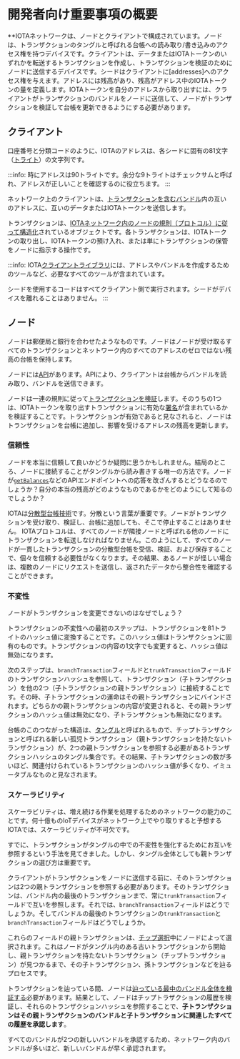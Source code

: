 # 開発者向け重要事項の概要
<!-- # Developer essentials overview -->

**IOTAネットワークは、ノードとクライアントで構成されています。ノードは、トランザクションのタングルと呼ばれる台帳への読み取り/書き込みのアクセス権を持つデバイスです。クライアントは、データまたはIOTAトークンのいずれかを転送するトランザクションを作成し、トランザクションを検証のためにノードに送信するデバイスです。シードはクライアントに[addresses]へのアクセス権を与えます。アドレスには残高があり、残高がアドレス中のIOTAトークンの量を定義します。IOTAトークンを自分のアドレスから取り出すには、クライアントがトランザクションのバンドルをノードに送信して、ノードがトランザクションを検証して台帳を更新できるようにする必要があります。
<!-- **An IOTA network consists of a network of nodes. A node is a device that has read/write access to a ledger of transactions called the Tangle. A client is a device that creates transactions that transfer either data or IOTA tokens and sends them to nodes for validation. A seed gives a client access to [addresses](../concepts/addresses-and-signatures.md). Addresses have a balance, which defines the amount of IOTA tokens in them. To withdraw IOTA tokens from their addresses, clients must send bundles of transactions to a node so that the nodes can validate the transactions and update their ledgers.** -->

## クライアント
<!-- ## Clients -->

口座番号と分類コードのように、IOTAのアドレスは、各シードに固有の81文字（[トライト](../concepts/trinary.md)）の文字列です。
<!-- Like an account number and sort code, an address in IOTA is a unique string of 81 characters ([trytes](../concepts/trinary.md)) that are unique to each seed. -->

:::info:
時にアドレスは90トライトです。余分な9トライトはチェックサムと呼ばれ、アドレスが正しいことを確認するのに役立ちます。
:::
<!-- :::info: -->
<!-- Sometimes addresses have 90 trytes. The extra 9 trytes are called the checksum, which helps you make sure your address is correct. -->
<!-- ::: -->

ネットワーク上のクライアントは、[トランザクションを含むバンドル](../concepts/bundles-and-transactions.md)内の互いのアドレスに、互いのデータまたはIOTAトークンを送信します。
<!-- Clients on the network send each other data or IOTA tokens to each other's addresses in [bundles, which contain transactions](../concepts/bundles-and-transactions.md). -->

トランザクションは、[IOTAネットワーク内のノードの規則（プロトコル）に従って構造化](../references/structure-of-a-transaction.md)されているオブジェクトです。各トランザクションは、IOTAトークンの取り出し、IOTAトークンの預け入れ、または単にトランザクションの保管をノードに指示する操作です。
<!-- Transactions are objects that are [structured according to the rules (protocol) of the nodes in the IOTA network](../references/structure-of-a-transaction.md). Each transaction is an operation that instructs a node to withdraw IOTA tokens, deposit IOTA tokens, or simply store the transaction. -->

:::info:
IOTA[クライアントライブラリ](root://client-libraries/0.1/introduction/overview.md)には、アドレスやバンドルを作成するためのツールなど、必要なすべてのツールが含まれています。

シードを使用するコードはすべてクライアント側で実行されます。シードがデバイスを離れることはありません。
:::
<!-- :::info: -->
<!-- The IOTA [client libraries](root://client-libraries/0.1/introduction/overview.md) contain all the tools you need, including those to create addresses and bundles. -->
<!--  -->
<!-- Any code that uses a seed is executed on the client side. Your seed never leaves your device. -->
<!-- ::: -->

## ノード
<!-- ## Nodes -->

ノードは郵便局と銀行を合わせたようなものです。ノードはノードが受け取るすべてのトランザクションとネットワーク内のすべてのアドレスのゼロではない残高の台帳を保持します。
<!-- Nodes are like a cross between a post office and a bank. They keep a ledger of every transaction that they receive and the non-zero balances of all addresses in the network. -->

ノードには[API](root://node-software/0.1/iri/references/api-reference.md)があります。APIにより、クライアントは台帳からバンドルを読み取り、バンドルを送信できます。
<!-- Nodes have an [API](root://node-software/0.1/iri/references/api-reference.md), which allows clients to read from the ledger and send bundles. -->

ノードは一連の規則に従って[トランザクションを検証](root://node-software/0.1/iri/concepts/transaction-validation.md)します。そのうちの1つは、IOTAトークンを取り出すトランザクションに有効な[署名](../concepts/addresses-and-signatures.md)が含まれているかを検証することです。トランザクションが有効であると見なされると、ノードはトランザクションを台帳に追加し、影響を受けるアドレスの残高を更新します。
<!-- Nodes [validate transactions](root://node-software/0.1/iri/concepts/transaction-validation.md) according to a set of rules, one of which states that withdrawals must contain a valid [signature](../concepts/addresses-and-signatures.md). When a transaction is considered valid, the node adds it to its ledger and updates the balances of the affected addresses. -->

### 信頼性
<!-- ### Trust -->

ノードを本当に信頼して良いかどうか疑問に思うかもしれません。結局のところ、ノードに接続することがタングルから読み書きする唯一の方法です。ノードが[`getBalances`](root://node-software/0.1/iri/references/api-reference.md#getBalances)などのAPIエンドポイントへの応答を改ざんするとどうなるのでしょうか？自分の本当の残高がどのようなものであるかをどのようにして知るのでしょうか？
<!-- You might be wondering how you can trust a node. After all, connecting to a node is the only way to read from and write to the Tangle. What if a node were to change the response to an API endpoint such as [`getBalances`](root://node-software/0.1/iri/references/api-reference.md#getBalances)? How would you know what your real balance is? -->

IOTAは[分散型台帳技術](root://getting-started/0.1/introduction/what-is-dlt.md)です。分散という言葉が重要です。ノードがトランザクションを受け取り、検証し、台帳に追加しても、そこで停止することはありません。 IOTAプロトコルは、すべてのノードが隣接ノードと呼ばれる他のノードにトランザクションを転送しなければなりません。このようにして、すべてのノードが一貫したトランザクションの分散型台帳を受信、検証、および保存することで、個々を信頼する必要性がなくなります。その結果、あるノードが怪しい場合は、複数のノードにリクエストを送信し、返されたデータから整合性を確認することができます。
<!-- Well, IOTA is a [distributed ledger technology](root://getting-started/0.1/introduction/what-is-dlt.md). The word _distributed_ is the key. When a node receives a transaction, validates it, and appends it to its ledger, it doesn't stop there. The IOTA protocol states that all nodes must forward transactions onto other nodes, called their neighbors. This way, all nodes receive, validate, and store a consistent, distributed ledger of transactions, removing the need to trust any individual. As a result, you can send requests to multiple nodes and check the consistency of the returned data. -->

### 不変性
<!-- ### Immutability -->

ノードがトランザクションを変更できないのはなぜでしょう？
<!-- What stops a node from being able to change a transaction? -->

トランザクションの不変性への最初のステップは、トランザクションを81トライトのハッシュ値に変換することです。このハッシュ値はトランザクションに固有のものです。トランザクションの内容の1文字でも変更すると、ハッシュ値は無効になります。
<!-- The first step to transaction immutability is to hash its contents into 81 trytes. This hash is unique to the transaction. If one character of the transaction's contents were to be changed, the hash would be invalid. -->

次のステップは、`branchTransaction`フィールドと`trunkTransaction`フィールドのトランザクションハッシュを参照して、トランザクション（子トランザクション）を他の2つ（子トランザクションの親トランザクション）に接続することです。その時、子トランザクションの運命はその親トランザクションにバインドされます。どちらかの親トランザクションの内容が変更されると、その親トランザクションのハッシュ値は無効になり、子トランザクションも無効になります。
<!-- The next step is to connect the transaction (called a child) to two others (called its parents) by referencing their transaction hashes in the `branchTransaction` and `trunkTransaction` fields. Now, the fate of the child transaction is bound to its parent. If the contents of either parents change, their transaction hashes will be invalid, making the child invalid. -->

台帳のこのつながった構造は、[タングル](root://dev-essentials/0.1/concepts/the-tangle.md)と呼ばれるもので、チップトランザクションと呼ばれる新しい孤児トランザクション（親トランザクションを持たないトランザクション）が、2つの親トランザクションを参照する必要があるトランザクションハッシュのタングル集合です。その結果、子トランザクションの数が多いほど、関連付けられているトランザクションのハッシュ値が多くなり、イミュータブルなものと見なされます。
<!-- This connected structure in the ledger is what's called [the Tangle](root://dev-essentials/0.1/concepts/the-tangle.md), a tangled family of transaction hashes where any new orphaned child (with no parents), called a tip transaction, must reference two parents. As a result, the more children a transaction has, the more transaction hashes that are connected to it, and the more immutable it is considered. -->

### スケーラビリティ
<!-- ### Scalability -->

スケーラビリティは、増え続ける作業を処理するためのネットワークの能力のことです。何十億ものIoTデバイスがネットワーク上でやり取りすると予想するIOTAでは、スケーラビリティが不可欠です。
<!-- Scalability is the capability of a network to handle a growing amount of work. In IOTA, where billions of Internet-of-things devices are expected to transact on the network, scalability is essential. -->

すでに、トランザクションがタングルの中での不変性を強化するためにお互いを参照するという手法を見てきました。しかし、タングル全体としても親トランザクションの選び方は重要です。
<!-- You've already seen that transactions reference each other to strengthen their immutability in the Tangle. But, what's also important about the the Tangle is how parents are chosen. -->

クライアントがトランザクションをノードに送信する前に、そのトランザクションは2つの親トランザクションを参照する必要があります。そのトランザクションは、バンドル内の最後のトランザクションまで、常に`trunkTransaction`フィールドで互いを参照します。それでは、`branchTransaction`フィールドはどうでしょうか。そしてバンドルの最後のトランザクションの`trunkTransaction`と`branchTransaction`フィールドはどうでしょうか。
<!-- Before a client can send a transaction to a node, that transaction must reference two parents. Transactions, up to the last one in a bundle, will always reference each other in their `trunkTransaction` fields. So, what about their `branchTransaction` field? And what about the `trunkTransaction` and `branchTransaction` fields of the last transaction in the bundle? -->

これらのフィールドの親トランザクションは、[チップ選択](root://node-software/0.1/iri/concepts/tip-selection.md)中にノードによって選択されます。これはノードがタングル内のある古いトランザクションから開始し、親トランザクションを持たないトランザクション（チップトランザクション）が見つかるまで、その子トランザクション、孫トランザクションなどを辿るプロセスです。
<!-- The parents in these fields are chosen by a node during [tip selection](root://node-software/0.1/iri/concepts/tip-selection.md). A process where a node starts from an old transaction in the Tangle and traverses its children, grandchildren, and so on, until it finds one without any parents (the selected tip). -->

トランザクションを辿っている間、ノードは[辿っている最中のバンドル全体を検証する](root://node-software/0.1/iri/concepts/transaction-validation.md#bundle-validator)必要があります。結果として、ノードはチップトラザクションの履歴を検証し、それらのトランザクションハッシュを参照することで、**子トランザクションはその親トランザクションのバンドルと子トランザクションに関連したすべての履歴を承認します**。
<!-- While traversing transactions, the node must [validate their entire bundle](root://node-software/0.1/iri/concepts/transaction-validation.md#bundle-validator). As a result, by having the node validate the history of the tip transactions and by referencing their transaction hashes, **a child approves its parents' bundles and their entire history**. -->

すべてのバンドルが2つの新しいバンドルを承認するため、ネットワーク内のバンドルが多いほど、新しいバンドルが早く承認されます。
<!-- Because every bundle approves two new bundles, the more bundles in the network, the faster new ones are approved. -->

